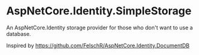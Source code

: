 # AspNetCore.Identity.SimpleStorage

An AspNetCore.Identity storage provider for those who don't want to use a database.

Inspired by https://github.com/FelschR/AspNetCore.Identity.DocumentDB